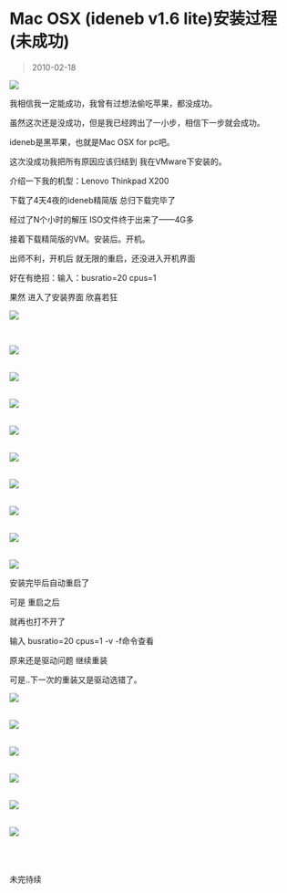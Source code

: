 # Mac OSX (ideneb v1.6 lite)安装过程 (未成功) 

> 2010-02-18

<div class="pcs-article-content_ptkaiapt4bxy_baiduscarticle" id="detailArticleContent_ptkaiapt4bxy_baiduscarticle">
 <p>
  <img class="blogimg" small="0" src="images/63d39cc1adffd28fe786d2a5b26dc8c3.jpg"/>
 </p>
 <p>
  我相信我一定能成功，我曾有过想法偷吃苹果，都没成功。
 </p>
 <p>
  虽然这次还是没成功，但是我已经跨出了一小步，相信下一步就会成功。
 </p>
 <p>
  ideneb是黑苹果，也就是Mac OSX for pc吧。
 </p>
 <p>
  这次没成功我把所有原因应该归结到 我在VMware下安装的。
 </p>
 <p>
  介绍一下我的机型：Lenovo Thinkpad X200
 </p>
 <p>
  下载了4天4夜的ideneb精简版 总归下载完毕了
 </p>
 <p>
  经过了N个小时的解压 ISO文件终于出来了——4G多
 </p>
 <p>
  接着下载精简版的VM。安装后。开机。
 </p>
 <p>
  出师不利，开机后 就无限的重启，还没进入开机界面
 </p>
 <p>
  好在有绝招：输入：busratio=20 cpus=1
 </p>
 <p>
  果然 进入了安装界面 欣喜若狂
 </p>
 <p>
  <img class="blogimg" small="0" src="images/987eb345b3e910d6279b9ed9890a6f23.jpg"/>
 </p>
 <p>
  <br/>
 </p>
 <p>
  <img class="blogimg" small="0" src="images/59f87317e1ec3cf26802ef5c9f2cf938.jpg"/>
 </p>
 <p>
  <br/>
  <img class="blogimg" small="0" src="images/14e3476680d58bb888851088b3fd5ddc.jpg"/>
 </p>
 <p>
  <br/>
  <img class="blogimg" small="0" src="images/76127d9107789e8b4e6a86c91e918549.jpg"/>
 </p>
 <p>
  <br/>
  <img class="blogimg" small="0" src="images/debac45bd05044b42602151adb67dfc0.jpg"/>
 </p>
 <p>
  <br/>
  <img class="blogimg" small="0" src="images/af240044c92c6a0fa928cd11f48cf819.jpg"/>
 </p>
 <p>
  <br/>
  <img class="blogimg" small="0" src="images/ca9dcc3ef888c3f3fed321f8cf850478.jpg"/>
 </p>
 <p>
  <br/>
  <img class="blogimg" small="0" src="images/354c99691bc4dc7ebede438153e17fd2.jpg"/>
 </p>
 <p>
  <br/>
  <img class="blogimg" small="0" src="images/d910574ff7be74a7b4a05009cbd498ef.jpg"/>
 </p>
 <p>
  <br/>
  <img class="blogimg" small="0" src="images/d4ca423916f6c6413f2696c780595610.jpg"/>
 </p>
 <p>
 </p>
 <p>
  安装完毕后自动重启了
 </p>
 <p>
  可是 重启之后
 </p>
 <p>
  就再也打不开了
 </p>
 <p>
  输入 busratio=20 cpus=1 -v -f命令查看
 </p>
 <p>
  原来还是驱动问题 继续重装
 </p>
 <p>
  可是..下一次的重装又是驱动选错了。
 </p>
 <p>
  <img class="blogimg" small="0" src="images/62dc7af6304a5543847770c47489ac95.jpg"/>
 </p>
 <p>
  <br/>
  <img class="blogimg" small="0" src="images/0bd52f4f30ef3b662c0835120ebd0e44.jpg"/>
 </p>
 <p>
  <br/>
  <img class="blogimg" small="0" src="images/ee8048791c8a6aa46c137b8e1c766a8f.jpg"/>
 </p>
 <p>
  <br/>
  <img class="blogimg" small="0" src="images/fdb3ec880797d8145c867935780bc154.jpg"/>
 </p>
 <p>
  <br/>
  <img class="blogimg" small="0" src="images/fefd5009a7afef3919b2751e4462c8c3.jpg"/>
 </p>
 <p>
  <br/>
  <img class="blogimg" small="0" src="images/ab21205ddb2bcc77850ec7ad3d9e2be6.jpg"/>
 </p>
 <p>
  <br/>
  <br/>
  <br/>
  未完待续
  <br/>
 </p>
</div>


